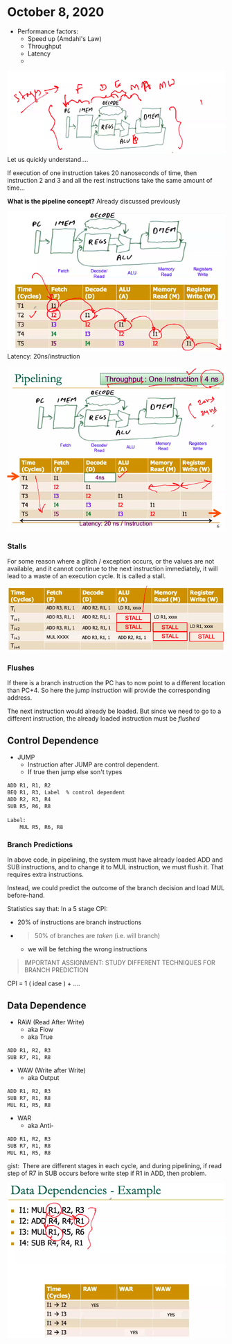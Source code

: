 # October 8, 2020
- Performance factors:
	- Speed up (Amdahl's Law)
	- Throughput
	- Latency
	- 

![Stages of Implementation](./static/oct-8/stages.png)
Let us quickly understand....

If execution of one instruction takes 20 nanoseconds of time, then instruction 2 and 3 and all the rest instructions take the same amount of time...

**What is the pipeline concept?**
Already discussed previously

![Pipelining](./static/oct-8/pipeline.png)
Latency: 20ns/instruction

![Throughput](./static/oct-8/throughput.png)

### Stalls
For some reason where a glitch / exception occurs, or the values are not available, and it cannot continue to the next instruction immediately, it will lead to a waste of an execution cycle. It is called a stall.

![Stalls](./static/oct-8/stalls.png)

### Flushes
If there is a branch instruction the PC has to now point to a different location than PC+4. So here the jump instruction will provide the corresponding address. 

The next instruction would already be loaded. But since we need to go to a different instruction, the already loaded instruction must be *flushed*

## Control Dependence
- JUMP
	- Instruction after JUMP are control dependent.
	- If true then jump else son't types

```
ADD R1, R1, R2
BEQ R1, R3, Label  % control dependent
ADD R2, R3, R4
SUB R5, R6, R8

Label:
	MUL R5, R6, R8
```
### Branch Predictions
In above code, in pipelining, the system must have already loaded ADD and SUB instructions, and to change it to MUL instruction, we must flush it. That requires extra instructions.

Instead, we could predict the outcome of the branch decision and load MUL before-hand.


Statistics say that:
In a 5 stage CPI:
- 20% of instructions are branch instructions
- >50% of branches are *taken* (i.e. will branch)
	- we will be fetching the wrong instructions

> IMPORTANT ASSIGNMENT: STUDY DIFFERENT TECHNIQUES FOR BRANCH PREDICTION

CPI = 1 ( ideal case ) + ....

## Data Dependence
- RAW (Read After Write)
	- aka Flow
	- aka True
```
ADD R1, R2, R3
SUB R7, R1, R8
```
- WAW (Write after Write)
	- aka Output
```
ADD R1, R2, R3
SUB R7, R1, R8
MUL R1, R5, R8
```
- WAR
	- aka Anti-
```
ADD R1, R2, R3
SUB R7, R1, R8
MUL R1, R5, R8
```

gist: 
&nbsp;There are different stages in each cycle, and during pipelining, if read step of R7 in SUB occurs before write step if R1 in ADD, then problem.

![Data Dependencies](./static/oct-8/dd.png)
